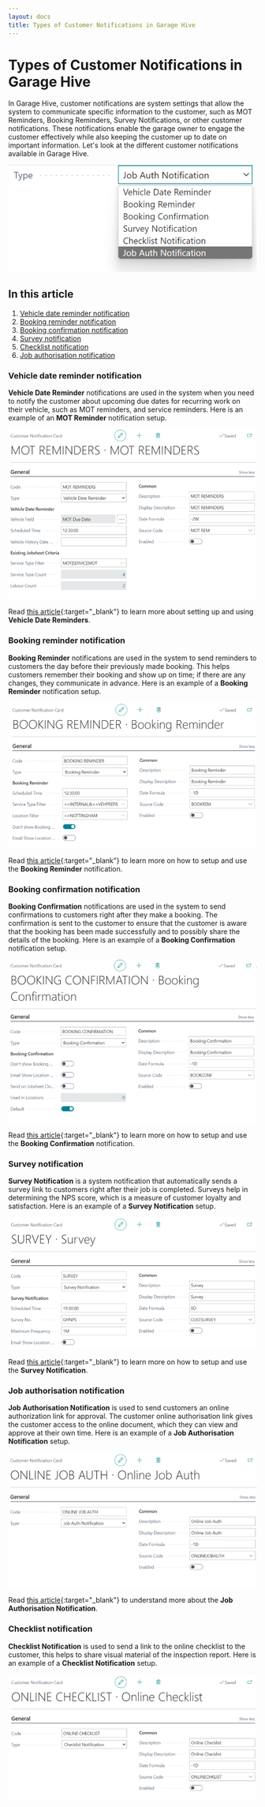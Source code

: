 ```yaml
---
layout: docs
title: Types of Customer Notifications in Garage Hive
---
```


# Types of Customer Notifications in Garage Hive

In Garage Hive, customer notifications are system settings that allow the system to communicate specific information to the customer, such as MOT Reminders, Booking Reminders, Survey Notifications, or other customer notifications. These notifications enable the garage owner to engage the customer effectively while also keeping the customer up to date on important information. Let's look at the different customer notifications available in Garage Hive.

   ![](media/garagehive-customer-notifications1.png)

## In this article
1. [Vehicle date reminder notification](#vehicle-date-reminder-notification)
2. [Booking reminder notification](#booking-reminder-notification)
3. [Booking confirmation notification](#booking-confirmation-notification)
4. [Survey notification](#-urvey-notification)
4. [Checklist notification](#checklist-notification)
5. [Job authorisation notification](#job-authorisation-notification)

### Vehicle date reminder notification
**Vehicle Date Reminder** notifications are used in the system when you need to notify the customer about upcoming due dates for recurring work on their vehicle, such as MOT reminders, and service reminders.
Here is an example of an **MOT Reminder** notification setup.

   ![](media/garagehive-customer-notifications2.png)
   
Read [this article](garagehive-vehicle-date-reminders.html){:target="_blank"} to learn more about setting up and using **Vehicle Date Reminders**.

### Booking reminder notification
**Booking Reminder** notifications are used in the system to send reminders to customers the day before their previously made booking. This helps customers remember their booking and show up on time; if there are any changes, they communicate in advance.
Here is an example of a **Booking Reminder** notification setup.

   ![](media/garagehive-customer-notifications3.png)

Read [this article](garagehive-booking-reminders.html){:target="_blank"} to learn more on how to setup and use the **Booking Reminder** notification.

### Booking confirmation notification
**Booking Confirmation** notifications are used in the system to send confirmations to customers right after they make a booking. The confirmation is sent to the customer to ensure that the customer is aware that the booking has been made successfully and to possibly share the details of the booking.
Here is an example of a **Booking Confirmation** notification setup.

   ![](media/garagehive-customer-notifications4.png)

Read [this article](garagehive-booking-confirmation.html){:target="_blank"} to learn more on how to setup and use the **Booking Confirmation** notification.

### Survey notification
**Survey Notification** is a system notification that automatically sends a survey link to customers right after their job is completed. Surveys help in determining the NPS score, which is a measure of customer loyalty and satisfaction.
Here is an example of a **Survey Notification** setup.

   ![](media/garagehive-customer-notifications5.png)

Read [this article](garagehive-surveys-setting-up-customer-surveys.html){:target="_blank"} to learn more on how to setup and use the **Survey Notification**.

### Job authorisation notification
**Job Authorisation Notification** is used to send customers an online authorization link for approval. The customer online authorisation link gives the customer access to the online document, which they can view and approve at their own time.
Here is an example of a **Job Authorisation Notification** setup.

   ![](media/garagehive-customer-notifications7.png)

Read [this article](garagehive-online-documents-setting-up-online-documents.html#customer-notification-set-up){:target="_blank"} to understand more about the **Job Authorisation Notification**.

### Checklist notification
**Checklist Notification** is used to send a link to the online checklist to the customer, this helps to share visual material of the inspection report. 
Here is an example of a **Checklist Notification** setup.

   ![](media/garagehive-customer-notifications6.png)


